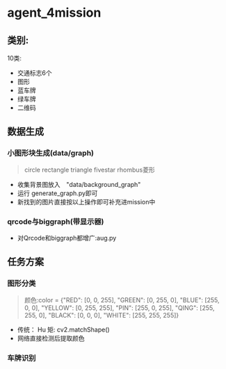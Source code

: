 # agent_4mission

## 类别:
10类:
- 交通标志6个 
- 图形
- 蓝车牌
- 绿车牌
- 二维码

## 数据生成
### 小图形块生成(data/graph)
> circle rectangle triangle fivestar rhombus菱形
- 收集背景图放入　"data/background_graph"
- 运行 generate_graph.py即可
- 新找到的图片直接按以上操作即可补充进mission中

### qrcode与biggraph(带显示器)
- 对Qrcode和biggraph都增广:aug.py


## 任务方案
### 图形分类
> 颜色:color = {"RED": [0, 0, 255], "GREEN": [0, 255, 0], "BLUE": [255, 0, 0], "YELLOW": [0, 255, 255],
         "PIN": [255, 0, 255], "QING": [255, 255, 0], "BLACK": [0, 0, 0], "WHITE": [255, 255, 255]}
- 传统： Hu 矩: cv2.matchShape()
- 网络直接检测后提取颜色

### 车牌识别
